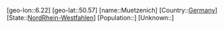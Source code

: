 ﻿---
location: [50.57,6.22]
type: City
tags:
- geo/City


SpocWebEntityId: 32686
isDeleted: false
confidential: public

---
[geo-lon::6.22]
[geo-lat::50.57]
[name::Muetzenich]
[Country::[Germany](geo/Continent/Europe/Germany.md)]
[State::[NordRhein-Westfahlen](NordRhein-Westfahlen)]
[Population::]
[Unknown::]

